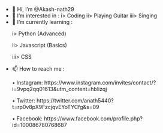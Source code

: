 - 👋 Hi, I’m @Akash-nath29
- 👀 I’m interested in :
     i> Coding
    ii> Playing Guitar
   iii> Singing
- 🌱 I’m currently learning :
     <p>i> Python (Advanced)</p>
    <p>ii> Javascript (Basics)</p>
   <p>iii> CSS</p>
- 📫 How to reach me :
    <p>• Instagram: https://www.instagram.com/invites/contact/?i=9vpq2qq01613&utm_content=hblizqj</p>
    <p>• Twitter: https://twitter.com/anath5440?t=rp0v8pX9FzcjqvEYoTYCfg&s=09</p>
    <p>• Facebook: https://www.facebook.com/profile.php?id=100086780768687</p>
<!---
Akash-nath29/Akash-nath29 is a ✨ special ✨ repository because its `README.md` (this file) appears on your GitHub profile.
You can click the Preview link to take a look at your changes.
--->
